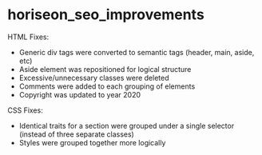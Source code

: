 # horiseon_seo_improvements

HTML Fixes:
- Generic div tags were converted to semantic tags (header, main, aside, etc)
- Aside element was repositioned for logical structure
- Excessive/unnecessary classes were deleted
- Comments were added to each grouping of elements
- Copyright was updated to year 2020

CSS Fixes:
- Identical traits for a section were grouped under a single selector (instead of three separate classes)
- Styles were grouped together more logically
